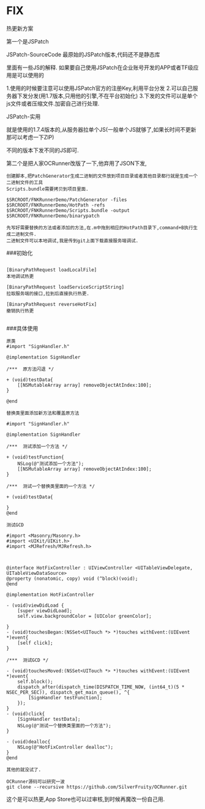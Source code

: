 # FIX
热更新方案

第一个是JSPatch

JSPatch-SourceCode
最原始的JSPatch版本,代码还不是静态库

里面有一些JS的解释.
如果要自己使用JSPatch在企业账号开发的APP或者TF级应用是可以使用的

1.使用的时候要注意可以使用JSPatch官方的注册Key,利用平台分发
2.可以自己服务器下发分发(用1.7版本,只用他的引擎,不在平台初始化)
3.下发的文件可以是单个js文件或者压缩文件.加密自己进行处理.

JSPatch-实用

就是使用的1.7.4版本的,从服务器拉单个JS(一般单个JS就够了,如果长时间不更新那可以考虑一下ZIP)

不同的版本下发不同的JS即可.


第二个是把人家OCRunner改版了一下,他弃用了JSON下发,


```
创建脚本,把PatchGenerator生成二进制的文件放到项目目录或者其他目录都行就是生成一个二进制文件的工具
Scripts.bundle需要拷贝到项目里面.

$SRCROOT/FNKRunnerDemo/PatchGenerator -files $SRCROOT/FNKRunnerDemo/HotPath -refs  $SRCROOT/FNKRunnerDemo/Scripts.bundle -output $SRCROOT/FNKRunnerDemo/binarypatch

先写好需要替换的方法或者添加的方法,在.m中拖到相应的HotPath目录下,command+B执行生成二进制文件.
二进制文件可以本地调试,我是传到git上面下载直接服务端调试.

```

###初始化
```

[BinaryPathRequest loadLocalFile]
本地调试热更

[BinaryPathRequest loadServiceScriptString]
拉取服务端的接口,拉到后直接执行热更.

[BinaryPathRequest reverseHotFix]
撤销执行热更


```

###具体使用

```
原类
#import "SignHandler.h"

@implementation SignHandler

/***  原方法闪退 */

+ (void)testData{
    [[NSMutableArray array] removeObjectAtIndex:100];
}

@end

替换类里面添加新方法和覆盖原方法

#import "SignHandler.h"

@implementation SignHandler

/***  测试添加一个方法 */

+ (void)testFunction{
    NSLog(@"测试添加一个方法");
    [[NSMutableArray array] removeObjectAtIndex:100];
}

/***  测试一个替换类里面的一个方法 */

+ (void)testData{
    
}
@end

测试GCD

#import <Masonry/Masonry.h>
#import <UIKit/UIKit.h>
#import <MJRefresh/MJRefresh.h>



@interface HotFixController : UIViewController <UITableViewDelegate, UITableViewDataSource>
@property (nonatomic, copy) void (^block)(void);
@end

@implementation HotFixController

- (void)viewDidLoad {
    [super viewDidLoad];
    self.view.backgroundColor = [UIColor greenColor];

}
- (void)touchesBegan:(NSSet<UITouch *> *)touches withEvent:(UIEvent *)event{
    [self click];
}

/***  测试GCD */

- (void)touchesMoved:(NSSet<UITouch *> *)touches withEvent:(UIEvent *)event{
    self.block();
    dispatch_after(dispatch_time(DISPATCH_TIME_NOW, (int64_t)(5 * NSEC_PER_SEC)), dispatch_get_main_queue(), ^{
        [SignHandler testFunction];
    });
}
- (void)click{
    [SignHandler testData];
    NSLog(@"测试一个替换类里面的一个方法");
}

- (void)dealloc{
    NSLog(@"HotFixController dealloc");
}
@end

其他的就没试了.

```
```
OCRunner源码可以研究一波
git clone --recursive https://github.com/SilverFruity/OCRunner.git
```
这个是可以热更,App Store也可以过审核,到时候再魔改一份自己用.



